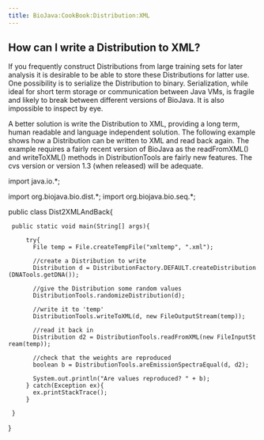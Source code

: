 ```yaml
---
title: BioJava:CookBook:Distribution:XML
---
```


How can I write a Distribution to XML?
--------------------------------------

If you frequently construct Distributions from large training sets for
later analysis it is desirable to be able to store these Distributions
for latter use. One possibility is to serialize the Distribution to
binary. Serialization, while ideal for short term storage or
communication between Java VMs, is fragile and likely to break between
different versions of BioJava. It is also impossible to inspect by eye.

A better solution is write the Distribution to XML, providing a long
term, human readable and language independent solution. The following
example shows how a Distribution can be written to XML and read back
again. The example requires a fairly recent version of BioJava as the
readFromXML() and writeToXML() methods in DistributionTools are fairly
new features. The cvs version or version 1.3 (when released) will be
adequate.

<java> import java.io.\*;

import org.biojava.bio.dist.\*; import org.biojava.bio.seq.\*;

public class Dist2XMLAndBack{

` public static void main(String[] args){`

`     try{`  
`       File temp = File.createTempFile("xmltemp", ".xml");`

`       //create a Distribution to write`  
`       Distribution d = DistributionFactory.DEFAULT.createDistribution(DNATools.getDNA());`

`       //give the Distribution some random values`  
`       DistributionTools.randomizeDistribution(d);`

`       //write it to 'temp'`  
`       DistributionTools.writeToXML(d, new FileOutputStream(temp));`

`       //read it back in`  
`       Distribution d2 = DistributionTools.readFromXML(new FileInputStream(temp));`

`       //check that the weights are reproduced`  
`       boolean b = DistributionTools.areEmissionSpectraEqual(d, d2);`

`       System.out.println("Are values reproduced? " + b);`  
`     } catch(Exception ex){`  
`       ex.printStackTrace();`  
`     }`

` }`

} </java>
